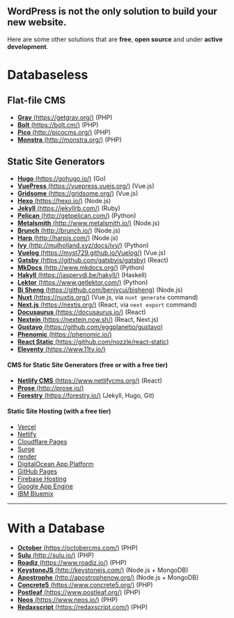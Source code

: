 ## WordPress is not the only solution to build your new website.

Here are some other solutions that are **free**, **open source** and under **active development**.

# Databaseless

## Flat-file CMS
-   [**Grav** (https://getgrav.org/)](https://getgrav.org/) (PHP)
-   [**Bolt** (https://bolt.cm/)](https://bolt.cm/) (PHP)
-   [**Pico** (http://picocms.org/)](http://picocms.org/) (PHP)
-   [**Monstra** (http://monstra.org/)](http://monstra.org/) (PHP)

## Static Site Generators
-   [**Hugo** (https://gohugo.io/)](http://gohugo.io/) (Go)
-   [**VuePress** (https://vuepress.vuejs.org/)](https://vuepress.vuejs.org/)  (Vue.js)
-   [**Gridsome** (https://gridsome.org/)](https://gridsome.org/)  (Vue.js)
-   [**Hexo** (https://hexo.io/)](https://hexo.io/) (Node.js)
-   [**Jekyll** (https://jekyllrb.com/)](https://jekyllrb.com/) (Ruby)
-   [**Pelican** (http://getpelican.com/)](http://getpelican.com/) (Python)
-   [**Metalsmith** (http://www.metalsmith.io/)](http://www.metalsmith.io/) (Node.js)
-   [**Brunch** (http://brunch.io/)](http://brunch.io/) (Node.js)
-   [**Harp** (http://harpjs.com/)](http://harpjs.com/) (Node.js)
- [**Ivy** (http://mulholland.xyz/docs/ivy/)](http://mulholland.xyz/docs/ivy/) (Python)
-   [**Vuelog** (https://myst729.github.io/Vuelog/)](https://myst729.github.io/Vuelog/) (Vue.js)
-   [**Gatsby** (https://github.com/gatsbyjs/gatsby)](https://github.com/gatsbyjs/gatsby) (React)
-   [**MkDocs** (http://www.mkdocs.org/)](http://www.mkdocs.org/) (Python)
-   [**Hakyll** (https://jaspervdj.be/hakyll/)](https://jaspervdj.be/hakyll/) (Haskell)
-   [**Lektor** (https://www.getlektor.com/)](https://www.getlektor.com/) (Python)
-   [**Bi Sheng** (https://github.com/benjycui/bisheng)](https://github.com/benjycui/bisheng) (Node.js)
-   [**Nuxt** (https://nuxtjs.org/)](https://nuxtjs.org/) (Vue.js, via `nuxt generate` command)
-   [**Next.js** (https://nextjs.org/)](https://nextjs.org/) (React, via `next export` command)
-   [**Docusaurus** (https://docusaurus.io/)](https://docusaurus.io/) (React)
- [**Nextein** (https://nextein.now.sh/)](https://nextein.now.sh/) (React, Next.js)
- [**Gustavo** (https://github.com/eggplanetio/gustavo)](https://github.com/eggplanetio/gustavo)
-   [**Phenomic** (https://phenomic.io/)](https://phenomic.io/)
-  [**React Static** (https://github.com/nozzle/react-static)](https://github.com/nozzle/react-static)
-  [**Eleventy** (https://www.11ty.io/)](https://www.11ty.io/)

#### CMS for Static Site Generators (free or with a free tier) 
-   [**Netlify CMS** (https://www.netlifycms.org/)](https://www.netlifycms.org/) (React)
-   [**Prose** (http://prose.io/)](http://prose.io/)
-   [**Forestry** (https://forestry.io/)](https://forestry.io/) (Jekyll, Hugo, Git)

#### Static Site Hosting (with a free tier) 
-   [Vercel](http://vercel.com/)
-   [Netlify](https://www.netlify.com/)
-   [Cloudflare Pages](https://pages.cloudflare.com/)
-   [Surge](https://surge.sh/)
-   [render](https://render.com/)
-   [DigitalOcean App Platform](https://www.digitalocean.com/products/app-platform/)
-   [GitHub Pages](https://pages.github.com/)
-   [Firebase Hosting](https://firebase.google.com/docs/hosting/)
-   [Google App Engine](https://cloud.google.com/appengine/)
-   [IBM Bluemix](https://console.ng.bluemix.net/)

------

# With a Database
-   [**October** (https://octobercms.com/)](https://octobercms.com/) (PHP)
-   [**Sulu** (http://sulu.io/)](http://sulu.io/) (PHP)
-   [**Roadiz** (https://www.roadiz.io/)](https://www.roadiz.io/) (PHP)
-   [**KeystoneJS** (http://keystonejs.com/)](http://keystonejs.com/) (Node.js + MongoDB)
-   [**Apostrophe** (http://apostrophenow.org/)](http://apostrophenow.org/) (Node.js + MongoDB)
-   [**Concrete5** (https://www.concrete5.org/)](https://www.concrete5.org/) (PHP)
-   [**Postleaf** (https://www.postleaf.org/)](https://www.postleaf.org/) (PHP)
-   [**Neos** (https://www.neos.io/)](https://www.neos.io/) (PHP)
-   [**Redaxscript** (https://redaxscript.com/)](https://redaxscript.com/) (PHP)

